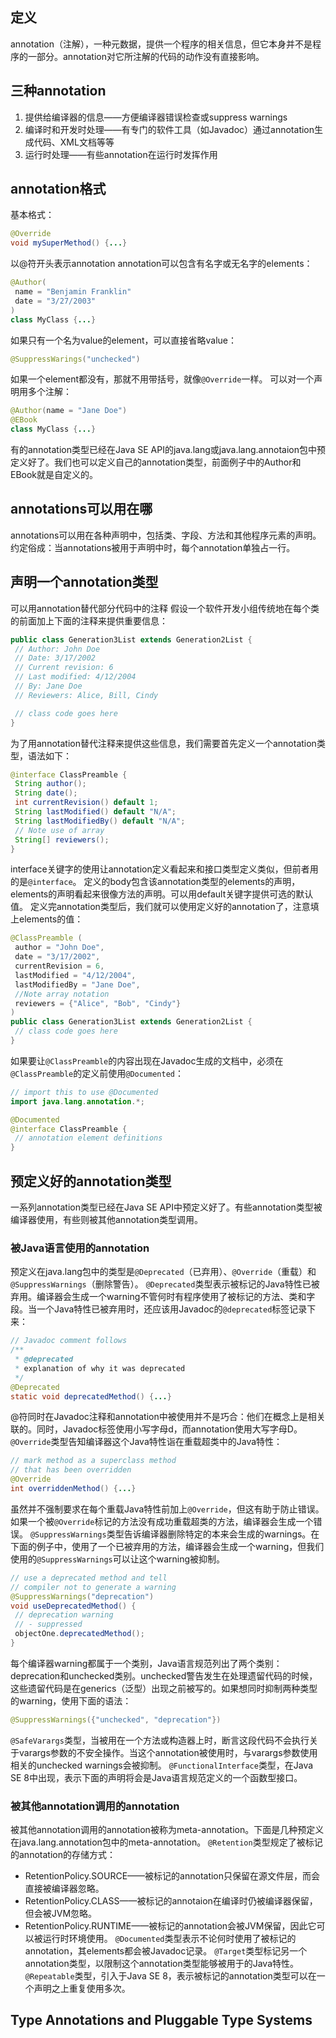 ## 定义

annotation（注解），一种元数据，提供一个程序的相关信息，但它本身并不是程序的一部分。annotation对它所注解的代码的动作没有直接影响。

## 三种annotation

1. 提供给编译器的信息——方便编译器错误检查或suppress warnings
2. 编译时和开发时处理——有专门的软件工具（如Javadoc）通过annotation生成代码、XML文档等等
3. 运行时处理——有些annotation在运行时发挥作用

## annotation格式

基本格式：

~~~Java
@Override
void mySuperMethod() {...}
~~~

以@符开头表示annotation
annotation可以包含有名字或无名字的elements：

~~~Java
@Author(
 name = "Benjamin Franklin"
 date = "3/27/2003"
)
class MyClass {...}
~~~

如果只有一个名为value的element，可以直接省略value：

~~~Java
@SuppressWarings("unchecked")
~~~

如果一个element都没有，那就不用带括号，就像`@Override`一样。
可以对一个声明用多个注解：

~~~Java
@Author(name = "Jane Doe")
@EBook
class MyClass {...}
~~~

有的annotation类型已经在Java SE API的java.lang或java.lang.annotaion包中预定义好了。我们也可以定义自己的annotation类型，前面例子中的Author和EBook就是自定义的。

## annotations可以用在哪

annotations可以用在各种声明中，包括类、字段、方法和其他程序元素的声明。
约定俗成：当annotations被用于声明中时，每个annotation单独占一行。

## 声明一个annotation类型

可以用annotation替代部分代码中的注释
假设一个软件开发小组传统地在每个类的前面加上下面的注释来提供重要信息：

~~~Java
public class Generation3List extends Generation2List {
 // Author: John Doe
 // Date: 3/17/2002
 // Current revision: 6
 // Last modified: 4/12/2004
 // By: Jane Doe
 // Reviewers: Alice, Bill, Cindy

 // class code goes here
}
~~~

为了用annotation替代注释来提供这些信息，我们需要首先定义一个annotation类型，语法如下：

~~~Java
@interface ClassPreamble {
 String author();
 String date();
 int currentRevision() default 1;
 String lastModified() default "N/A";
 String lastModifiedBy() default "N/A";
 // Note use of array
 String[] reviewers();
}
~~~

interface关键字的使用让annotation定义看起来和接口类型定义类似，但前者用的是`@interface`。
定义的body包含该annotation类型的elements的声明，elements的声明看起来很像方法的声明。可以用default关键字提供可选的默认值。
定义完annotation类型后，我们就可以使用定义好的annotation了，注意填上elements的值：

~~~Java
@ClassPreamble (
 author = "John Doe",
 date = "3/17/2002",
 currentRevision = 6,
 lastModified = "4/12/2004",
 lastModifiedBy = "Jane Doe",
 //Note array notation
 reviewers = {"Alice", "Bob", "Cindy"}
)
public class Generation3List extends Generation2List {
 // class code goes here
}
~~~

如果要让`@ClassPreamble`的内容出现在Javadoc生成的文档中，必须在`@ClassPreamble`的定义前使用`@Documented`：

~~~Java
// import this to use @Documented
import java.lang.annotation.*;

@Documented
@interface ClassPreamble {
 // annotation element definitions
}
~~~

## 预定义好的annotation类型

一系列annotation类型已经在Java SE API中预定义好了。有些annotation类型被编译器使用，有些则被其他annotation类型调用。

### 被Java语言使用的annotation

预定义在java.lang包中的类型是`@Deprecated`（已弃用）、`@Override`（重载）和`@SuppressWarnings`（删除警告）。
`@Deprecated`类型表示被标记的Java特性已被弃用。编译器会生成一个warning不管何时有程序使用了被标记的方法、类和字段。当一个Java特性已被弃用时，还应该用Javadoc的`@deprecated`标签记录下来：

~~~Java
// Javadoc comment follows
/**
 * @deprecated
 * explanation of why it was deprecated
 */
@Deprecated
static void deprecatedMethod() {...}
~~~

@符同时在Javadoc注释和annotation中被使用并不是巧合：他们在概念上是相关联的。同时，Javadoc标签使用小写字母d，而annotation使用大写字母D。
`@Override`类型告知编译器这个Java特性诣在重载超类中的Java特性：

~~~Java
// mark method as a superclass method
// that has been overridden
@Override
int overriddenMethod() {...}
~~~

虽然并不强制要求在每个重载Java特性前加上`@Override`，但这有助于防止错误。如果一个被`@Override`标记的方法没有成功重载超类的方法，编译器会生成一个错误。
`@SuppressWarnings`类型告诉编译器删除特定的本来会生成的warnings。在下面的例子中，使用了一个已被弃用的方法，编译器会生成一个warning，但我们使用的`@SuppressWarnings`可以让这个warning被抑制。

~~~Java
// use a deprecated method and tell
// compiler not to generate a warning
@SuppressWarnings("deprecation")
void useDeprecatedMethod() {
 // deprecation warning
 // - suppressed
 objectOne.deprecatedMethod();
}
~~~

每个编译器warning都属于一个类别，Java语言规范列出了两个类别：deprecation和unchecked类别。unchecked警告发生在处理遗留代码的时候，这些遗留代码是在generics（泛型）出现之前被写的。如果想同时抑制两种类型的warning，使用下面的语法：

~~~Java
@SuppressWarnings({"unchecked", "deprecation"})
~~~

`@SafeVarargs`类型，当被用在一个方法或构造器上时，断言这段代码不会执行关于varargs参数的不安全操作。当这个annotation被使用时，与varargs参数使用相关的unchecked warnings会被抑制。
`@FunctionalInterface`类型，在Java SE 8中出现，表示下面的声明将会是Java语言规范定义的一个函数型接口。

### 被其他annotation调用的annotation

被其他annotation调用的annotation被称为meta-annotation。下面是几种预定义在java.lang.annotation包中的meta-annotation。
`@Retention`类型规定了被标记的annotation的存储方式：

- RetentionPolicy.SOURCE——被标记的annotation只保留在源文件层，而会直接被编译器忽略。
- RetentionPolicy.CLASS——被标记的annotaion在编译时仍被编译器保留，但会被JVM忽略。
- RetentionPolicy.RUNTIME——被标记的annotation会被JVM保留，因此它可以被运行时环境使用。
`@Documented`类型表示不论何时使用了被标记的annotation，其elements都会被Javadoc记录。
`@Target`类型标记另一个annotation类型，以限制这个annotation类型能够被用于的Java特性。
`@Repeatable`类型，引入于Java SE 8，表示被标记的annotation类型可以在一个声明之上重复使用多次。

## Type Annotations and Pluggable Type Systems
